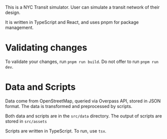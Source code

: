 This is a NYC Transit simulator. User can simulate a transit network of their design.

It is written in TypeScript and React, and uses pnpm for package management.

# Validating changes

To validate your changes, run `pnpm run build`. Do not offer to run `pnpm run dev`.

# Data and Scripts

Data come from OpenStreetMap, queried via Overpass API, stored in JSON format. The data is transformed and preprocessed by scripts.

Both data and scripts are in the `src/data` directory. The output of scripts are stored in `src/assets`

Scripts are written in TypeScript. To run, use `tsx`.
